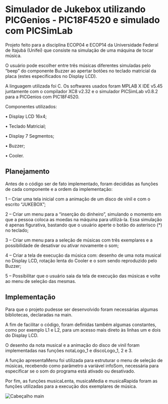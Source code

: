 
# Simulador de Jukebox utilizando PICGenios - PIC18F4520 e simulado com PICSimLab

Projeto feito para a disciplina ECOP04 e ECOP14 da Universidade Federal de Itajubá (Unifei) que consiste na simulação de uma máquina de tocar música. 

O usuário pode escolher entre três músicas diferentes simuladas pelo “beep” do componente Buzzer ao apertar botões no teclado matricial da placa (estes especificados no Display LCD).
	
  A linguagem utilizada foi C. Os softwares usados foram MPLAB X IDE v5.45 juntamente com o compilador XC8 v2.32 e o simulador PICSimLab v0.8.2 para a PICGenios com PIC18F4520.

Componentes utilizados:

• Display LCD 16x4;

• Teclado Matricial;

• Display 7 Segmentos;

• Buzzer;

• Cooler.

## Planejamento

Antes de o código ser de fato implementado, foram decididas as funções de cada componente e a ordem da implementação:

1 – Criar uma tela inicial com a animação de um disco de vinil e com o escrito “JUKEBOX”;

2 – Criar um menu para a “inserção do dinheiro”, simulando o momento em que a pessoa coloca as moedas na máquina para utilizá-la. Essa simulação é apenas figurativa, bastando que o usuário aperte o botão do asterisco (*) no teclado;

3 – Criar um menu para a seleção de músicas com três exemplares e a possibilidade de desativar ou ativar novamente o som;

4 – Criar a tela de execução da música com: desenho de uma nota musical no Display LCD, rotação lenta do Cooler e o som sendo reproduzido pelo Buzzer;

5 – Possibilitar que o usuário saia da tela de execução das músicas e volte ao menu de seleção das mesmas.

## Implementação

Para que o projeto pudesse ser desenvolvido foram necessárias algumas bibliotecas, declaradas na main.

A fim de facilitar o código, foram definidas também algumas constantes, como por exemplo L1 e L2, para um acesso mais direto às linhas um e dois do Display LCD.

O desenho da nota musical e a animação do disco de vinil foram implementadas nas funções notaLogo_1 e discoLogo_1, 2 e 3. 

A função apresentaMenu foi utilizada para estruturar o menu de seleção de músicas, recebendo como parâmetro a variável infoSom, necessária para especificar se o som do programa está ativado ou desativado. 

Por fim, as funções musicaLenta, musicaMedia e musicaRapida foram as funções utilizadas para a execução dos exemplares de música.

![Cabeçalho main](https://i.ibb.co/jTLVZRt/codigo-01.png)

